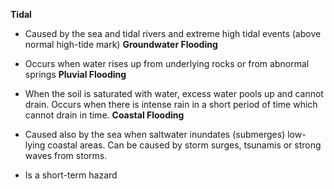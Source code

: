 **Tidal**
- Caused by the sea and tidal rivers and extreme high tidal events (above normal high-tide mark)
**Groundwater Flooding**
- Occurs when water rises up from underlying rocks or from abnormal springs
**Pluvial Flooding**
- When the soil is saturated with water, excess water pools up and cannot drain. Occurs when there is intense rain in a short period of time which cannot drain in time.
**Coastal Flooding**
- Caused also by the sea when saltwater inundates (submerges) low-lying coastal areas. Can be caused by storm surges, tsunamis or strong waves from storms.

- Is a short-term hazard

